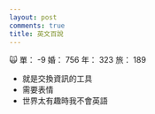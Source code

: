 ```yaml
---
layout: post
comments: true
title: 英文百說
---
```


:scream_cat: 單： -9 婚： 756 年： 323 旅： 189

- 就是交換資訊的工具
- 需要表情
- 世界太有趣時我不會英語

